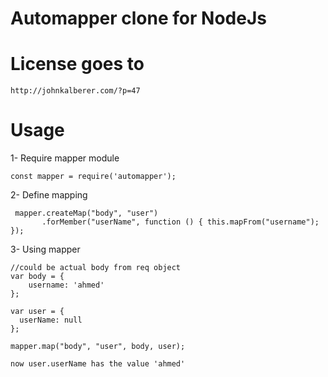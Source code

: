 ﻿# Automapper clone for NodeJs
 # License goes to 
    http://johnkalberer.com/?p=47
 
 
 # Usage
 
 1- Require mapper module
 
    const mapper = require('automapper');

 2- Define mapping 
 
     mapper.createMap("body", "user")
           .forMember("userName", function () { this.mapFrom("username"); });

  3- Using mapper
  
    //could be actual body from req object
    var body = {
        username: 'ahmed'
    };

    var user = {
      userName: null
    };

    mapper.map("body", "user", body, user);
    
    now user.userName has the value 'ahmed'
    
  
